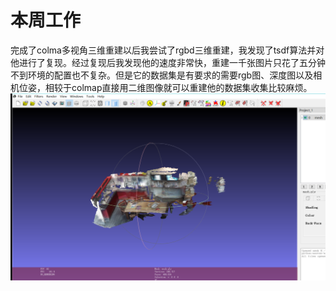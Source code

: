 # 本周工作

  完成了colma多视角三维重建以后我尝试了rgbd三维重建，我发现了tsdf算法并对他进行了复现。经过复现后我发现他的速度非常快，重建一千张图片只花了五分钟不到环境的配置也不复杂。但是它的数据集是有要求的需要rgb图、深度图以及相机位姿，相较于colmap直接用二维图像就可以重建他的数据集收集比较麻烦。![bug](https://github.com/ZYJ-Group/wuyuchen/blob/main/%E5%91%A8%E5%B7%A5%E4%BD%9C/tsdf.png)
